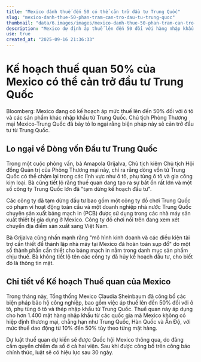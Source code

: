 ```yaml
---
title: "Mexico đánh thuế đến 50 có thể cản trở đầu tư Trung Quốc"
slug: "mexico-danh-thue-50-phan-tram-can-tro-dau-tu-trung-quoc"
thumbnail: "data/6.images/images/mexico-danh-thue-50-phan-tram-can-tro-dau-tu-trung-quoc.webp"
description: "Mexico dự định áp thuế lên đến 50 đối với hàng nhập khẩu từ Trung Quốc, một động thái mà Phòng Thương mại Mexico-Trung Quốc lo ngại sẽ cản trở đầu tư, khiến một số doanh nghiệp tạm dừng kế hoạch hoặc xem xét chuyển sản xuất sang Việt Nam."
use: true
created_at: "2025-09-16 21:36:33"
---
```


# Kế hoạch thuế quan 50% của Mexico có thể cản trở đầu tư Trung Quốc

Bloomberg: Mexico đang có kế hoạch áp mức thuế lên đến 50% đối với ô tô và các sản phẩm khác nhập khẩu từ Trung Quốc. Chủ tịch Phòng Thương mại Mexico-Trung Quốc đã bày tỏ lo ngại rằng biện pháp này sẽ cản trở đầu tư từ Trung Quốc.

## Lo ngại về Dòng vốn Đầu tư Trung Quốc

Trong một cuộc phỏng vấn, bà Amapola Grijalva, Chủ tịch kiêm Chủ tịch Hội đồng Quản trị của Phòng Thương mại này, chỉ ra rằng dòng vốn từ Trung Quốc có thể chậm lại trong các lĩnh vực như ô tô, phụ tùng ô tô và gia công kim loại. Bà cũng tiết lộ rằng thuế quan đang tạo ra sự bất ổn rất lớn và một số công ty Trung Quốc lớn đã "tạm dừng kế hoạch đầu tư".

Các công ty đã tạm dừng đầu tư bao gồm một công ty đồ chơi Trung Quốc có phạm vi hoạt động toàn cầu và một doanh nghiệp nhà nước Trung Quốc chuyên sản xuất bảng mạch in (PCB) được sử dụng trong các nhà máy sản xuất thiết bị gia dụng ở Mexico. Công ty đồ chơi nói trên đang xem xét chuyển địa điểm sản xuất sang Việt Nam.

Bà Grijalva cũng nhấn mạnh rằng "mô hình kinh doanh và các điều kiện tài trợ cần thiết để thành lập nhà máy tại Mexico đã hoàn toàn sụp đổ" do một số thành phần cần thiết cho bảng mạch in nằm trong danh mục sản phẩm chịu thuế. Bà không tiết lộ tên các công ty đã hủy kế hoạch đầu tư, cho biết đó là thông tin mật.

## Chi tiết về Kế hoạch Thuế quan của Mexico

Trong tháng này, Tổng thống Mexico Claudia Sheinbaum đã công bố các biện pháp bảo hộ công nghiệp, bao gồm việc áp thuế lên đến 50% đối với ô tô, phụ tùng ô tô và thép nhập khẩu từ Trung Quốc. Thuế quan này áp dụng cho hơn 1.400 mặt hàng nhập khẩu từ các quốc gia mà Mexico không có hiệp định thương mại, chẳng hạn như Trung Quốc, Hàn Quốc và Ấn Độ, với mức thuế dao động từ 10% đến 50% tùy theo từng mặt hàng.

Dự luật thuế quan dự kiến sẽ được Quốc hội Mexico thông qua, do đảng cầm quyền chiếm đa số ở cả hai viện. Sau khi được công bố trên công báo chính thức, luật sẽ có hiệu lực sau 30 ngày.